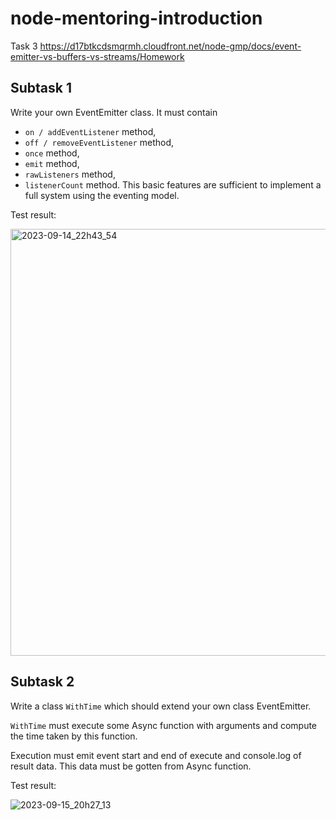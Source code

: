 # node-mentoring-introduction
Task 3
https://d17btkcdsmqrmh.cloudfront.net/node-gmp/docs/event-emitter-vs-buffers-vs-streams/Homework

## Subtask 1 
Write your own EventEmitter class. 
It must contain 
- <code>on / addEventListener</code> method, 
- <code>off / removeEventListener</code> method,
- <code>once</code> method,
- <code>emit</code> method,
- <code>rawListeners</code> method,
- <code>listenerCount</code> method.
This basic features are sufficient to implement a full system using the eventing model.

Test result: 

<img width="683" alt="2023-09-14_22h43_54" src="https://github.com/kandalova/node-mentoring-introduction/assets/26093763/709017e9-e37b-4e71-9c24-22843d8c2c45">

## Subtask 2
Write a class <code>WithTime</code> which should extend your own class EventEmitter. 

<code>WithTime</code> must execute some Async function with arguments and compute the time taken by this function.

Execution must emit event start and end of execute and console.log of result data. This data must be gotten from Async function.

Test result:

![2023-09-15_20h27_13](https://github.com/kandalova/node-mentoring-introduction/assets/26093763/953a3aae-04fb-4f63-a231-b045a5febb96)
